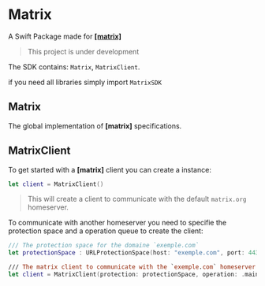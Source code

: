 # Matrix

A Swift Package made for **[[matrix]](https://matrix.org)**

> This project is under development

The SDK contains: `Matrix`, `MatrixClient`.

if you need all libraries simply import `MatrixSDK`



## Matrix

The global implementation of **[matrix]** specifications.



## MatrixClient

To get started with a **[matrix]** client you can create a instance:
```Swift
let client = MatrixClient()
```
> This will create a client to communicate with the default `matrix.org` homeserver.


To communicate with another homeserver you need to specifie the protection space and a operation queue to create the client:
```Swift
/// The protection space for the domaine `exemple.com` 
let protectionSpace : URLProtectionSpace(host: "exemple.com", port: 443, protocol: "https", realm: nil, authenticationMethod: nil)

/// The matrix client to communicate with the `exemple.com` homeserver
let client = MatrixClient(protection: protectionSpace, operation: .main)

```
